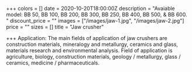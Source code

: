 +++
colors = []
date = 2020-10-20T18:00:00Z
description = "Avaiable model: BB 50, BB 100, BB 200, BB 300, BB 250, BB 400, BB 500, & BB 600. "
discount_price = ""
images = ["/images/jaw-1.jpg", "/images/jaw-2.jpg"]
price = ""
sizes = []
title = "Jaw crusher"

+++
Application: The main fields of application of jaw crushers are construction materials, mineralogy and metallurgy, ceramics and glass, materials research and environmental analysis. Field of application is agriculture, biology, construction materials, geology / metallurgy, glass / ceramics, medicine / pharmaceuticals.